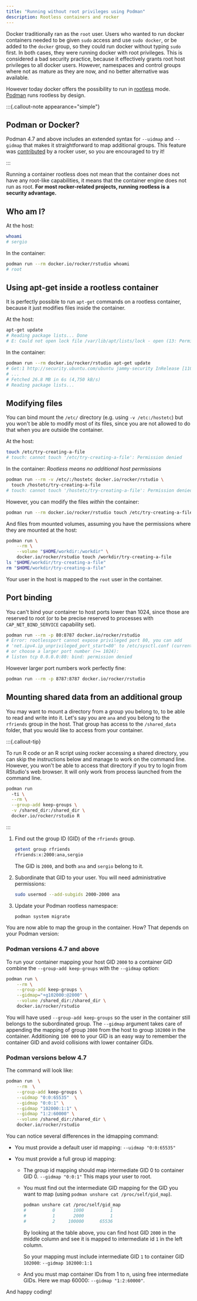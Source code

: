 ```yaml
---
title: "Running without root privileges using Podman"
description: Rootless containers and rocker
---
```


Docker traditionally ran as the `root` user. Users who wanted to run docker
containers needed to be given `sudo` access and use `sudo docker`, or be added
to the `docker` group, so they could run docker without typing `sudo` first. In
both cases, they were running docker with root privileges. This is considered a
bad security practice, because it effectively grants root
host privileges to all docker users. However, namespaces and control groups where
not as mature as they are now, and no better alternative
was available.

However today docker offers the possibility to
run in [rootless](https://docs.docker.com/engine/security/rootless/) mode.
[Podman](https://podman.io/) runs rootless by design.

:::{.callout-note appearance="simple"}

## Podman or Docker?

Podman 4.7 and above includes an extended syntax for `--uidmap` and `--gidmap` that
makes it straightforward to map additional groups. This feature was
[contributed](https://github.com/containers/podman/pull/18713)
by a rocker user, so you are encouraged to try it!

:::


Running a container rootless does not mean that the container does not have
any root-like capabilities, it means that the container engine does not run
as root. **For most rocker-related projects, running rootless is a security advantage.**


## Who am I?

At the host:

```{.sh filename="Terminal"}
whoami
# sergio
```

In the container:


```{.sh filename="Terminal"}
podman run --rm docker.io/rocker/rstudio whoami
# root
```

## Using apt-get inside a rootless container

It is perfectly possible to run `apt-get` commands on a
rootless container, because it just modifies files inside the container.

At the host:

```{.sh filename="Terminal"}
apt-get update
# Reading package lists... Done
# E: Could not open lock file /var/lib/apt/lists/lock - open (13: Permission denied)
```

In the container:

```{.sh filename="Terminal"}
podman run --rm docker.io/rocker/rstudio apt-get update
# Get:1 http://security.ubuntu.com/ubuntu jammy-security InRelease [110 kB]
# ...
# Fetched 26.8 MB in 6s (4,750 kB/s)
# Reading package lists...
```

## Modifying files

You can bind mount the `/etc/` directory (e.g. using `-v /etc:/hostetc`) but you won't
be able to modify most of its files, since you are not allowed to do that
when you are outside the container.

At the host:

```{.sh filename="Terminal"}
touch /etc/try-creating-a-file
# touch: cannot touch '/etc/try-creating-a-file': Permission denied
```

In the container: *Rootless means no additional host permissions*

```{.sh filename="Terminal"}
podman run --rm -v /etc/:/hostetc docker.io/rocker/rstudio \
  touch /hostetc/try-creating-a-file
# touch: cannot touch '/hostetc/try-creating-a-file': Permission denied
```

However, you can modify the files *within* the container:

```{.sh filename="Terminal"}
podman run --rm docker.io/rocker/rstudio touch /etc/try-creating-a-file
```

And files from mounted volumes, assuming you have the permissions where they
are mounted at the host:

```{.sh filename="Terminal"}
podman run \
    --rm \
    --volume "$HOME/workdir:/workdir" \
    docker.io/rocker/rstudio touch /workdir/try-creating-a-file
ls "$HOME/workdir/try-creating-a-file"
rm "$HOME/workdir/try-creating-a-file"
```

Your user in the host is mapped to the `root` user in the container.

## Port binding

You can't bind your container to host ports lower than 1024,
since those are reserved to root (or to be precise reserved to processes with
`CAP_NET_BIND_SERVICE` capability set).


```{.sh filename="Terminal"}
podman run --rm -p 80:8787 docker.io/rocker/rstudio
# Error: rootlessport cannot expose privileged port 80, you can add 
# 'net.ipv4.ip_unprivileged_port_start=80' to /etc/sysctl.conf (currently 1024),
# or choose a larger port number (>= 1024):
# listen tcp 0.0.0.0:80: bind: permission denied
```

However larger port numbers work perfectly fine:

```{.sh filename="Terminal"}
podman run --rm -p 8787:8787 docker.io/rocker/rstudio
```

## Mounting shared data from an additional group

You may want to mount a directory from a group you belong to, to be able to read
and write into it. Let's say you are `ana` and you belong to the `rfriends`
group in the host. That group has access to the `/shared_data` folder, that you would
like to access from your container.

:::{.callout-tip}

To run R code or an R script using rocker accessing a shared directory, you
can skip the instructions below and manage to work on the command line. However,
you won't be able to access that directory if you try to login from RStudio's web
browser. It will only work from process launched from the command line.


```{.sh filename="Terminal"}
podman run 
  -ti \
  --rm \
  --group-add keep-groups \
  -v /shared_dir:/shared_dir \
  docker.io/rocker/rstudio R
```
:::



1. Find out the group ID (GID) of the `rfriends` group.

    ```{.sh filename="Terminal"}
    getent group rfriends
    rfriends:x:2000:ana,sergio
    ```

    The GID is `2000`, and both `ana` and `sergio` belong to it.

2. Subordinate that GID to your user. You will need administrative permissions:

    ```{.sh filename="Terminal"}
    sudo usermod --add-subgids 2000-2000 ana
    ```

3. Update your Podman rootless namespace:

    ```{.sh filename="Terminal"}
    podman system migrate
    ```

You are now able to map the group in the container. How? That depends on your Podman version:


### Podman versions 4.7 and above

To run your container mapping your host GID `2000` to a container GID combine
the `--group-add keep-groups` with the `--gidmap` option:

```{.sh filename="Terminal"}
podman run \
    --rm \
    --group-add keep-groups \
    --gidmap="+g102000:@2000" \
    --volume /shared_dir:/shared_dir \
    docker.io/rocker/rstudio
```

You will have used `--group-add keep-groups` so the user in the container still belongs to
the subordinated group. The `--gidmap` argument takes care of appending the mapping of group
`2000` from the host to group `102000` in the container. Additioning `100 000` to your GID is an
easy way to remember the container GID and avoid collisions with lower container GIDs.


### Podman versions below 4.7

The command will look like:

```{.sh filename="Terminal"}
podman run  \
    --rm  \
    --group-add keep-groups \
    --uidmap "0:0:65535"  \
    --gidmap "0:0:1" \
    --gidmap "102000:1:1" \
    --gidmap "1:2:60000" \
    --volume /shared_dir:/shared_dir \
    docker.io/rocker/rstudio
```

You can notice several differences in the idmapping command:

- You must provide a default user id mapping: `--uidmap "0:0:65535"`
- You must provide a full group id mapping:

  * The group id mapping should map intermediate GID 0 to container GID 0.
    `--gidmap "0:0:1"` This maps your user to root.

  * You must find out the intermediate GID mapping for the GID you want to map
    (using `podman unshare cat /proc/self/gid_map`).


    ```{.sh filename="Terminal"}
    podman unshare cat /proc/self/gid_map
    #          0       1000          1
    #          1       2000          1
    #          2     100000      65536
    ```

    By looking at the table above, you can find host GID `2000` in the middle
      column and see it is mapped to intermediate id `1` in the left column.

    So your mapping must include intermediate GID `1` to container GID `102000`:
    `--gidmap 102000:1:1`

  * And you must map container IDs from 1 to n, using free intermediate GIDs.
    Here we map 60000: `--gidmap "1:2:60000"`.

And happy coding!
